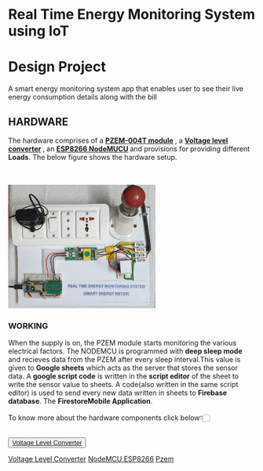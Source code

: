 # Real Time Energy Monitoring System using IoT

<h1>Design Project</h1>

A smart energy monitoring system app that enables user to see their live energy consumption details along with the bill <br>
<h2>HARDWARE</h2>

The hardware comprises of a
<b>
  <a href="https://www.amazon.in/xcluma-PZEM-004T-80-260V-voltage-communication/dp/B0823P417C" target="_blank">PZEM-004T module</a>
</b>, a 
<b>
  <a href="https://www.amazon.in/Robo-India-LLC-1-Converter-Bi-Directional/dp/B018FNN898/ref=sr_1_13?dchild=1&keywords=level+shifter+3.3v+to+5v&qid=1604864039&sr=8-13" target="_blank">Voltage level converter</a>
</b>, an 
<b>
  <a href="https://www.amazon.in/Generic-Nodemcu-Esp8266-Internet-Development/dp/B07262H53W/ref=sr_1_1?dchild=1&keywords=nodemcu&qid=1604864220&sr=8-1" target="_blank">ESP8266 NodeMUCU</a>
</b> 
and provisions for providing different <b>Loads</b>. The below figure shows the hardware setup.

<br>
<br>

<img src = "pics/hardware.jpeg" width = "300px" height="auto">


<h3>WORKING</h3>
When the supply is on, the PZEM module starts monitoring the various electrical factors. The NODEMCU is programmed with <b>deep sleep mode</b> and recieves data from the PZEM after every sleep interval.This value is given to <b>Google sheets</b> which acts as the server that stores the sensor data. A <b>google script code</b> is written in the <b>script editor</b> of the sheet to write the sensor value to sheets. A code(also written in the same script editor) is used to send every new data written in sheets to <b>Firebase database</b>. The <b>Firestore</b? database of firebase is used to store the values, which is used as the backend of the <b>Mobile Application</b>.
<br>
<br>
To know more about the hardware components click below👇🏻
<br><br>

<button> <a href="https://learn.sparkfun.com/tutorials/bi-directional-logic-level-converter-hookup-guide/all" target="_blank">Voltage Level Converter</a></button>

<a href="https://learn.sparkfun.com/tutorials/bi-directional-logic-level-converter-hookup-guide/all" target="_blank">Voltage Level Converter</a>
<a href="https://randomnerdtutorials.com/projects-esp8266/" target="_blank">NodeMCU ESP8266</a>
<a href="https://www.nn-digital.com/en/blog/2019/08/07/get-to-know-pzem-004t-electronic-modules-for-electrical-measurement-tools/" >Pzem</a>

